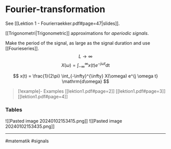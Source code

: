 # Fourier-transformation
See [[Lektion 1 - Fourierraekker.pdf#page=47|slides]].

[[Trigonometri|Trigonometric]] approximations for *aperiodic signals*.

Make the period of the signal, as large as the signal duration and use [[Fourieseries]].
$$L \to \infty$$
$$
X(\omega) = \int_{-\infty}^{\infty} x(t) e^{-j \omega t} \mathrm{dt}
$$

$$
x(t) = \frac{1}{2\pi} \int_{-\infty}^{\infty} X(\omega) e^{j \omega t} \mathrm{d\omega}
$$

>[!example]- Examples
>[[lektion1.pdf#page=2]]
>[[lektion1.pdf#page=3]]
>[[lektion1.pdf#page=4]]

### Tables
![[Pasted image 20240102153415.png]]
![[Pasted image 20240102153435.png]]

---
#matematik #signals 
